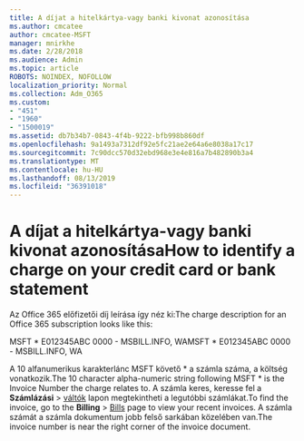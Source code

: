 ```yaml
---
title: A díjat a hitelkártya-vagy banki kivonat azonosítása
ms.author: cmcatee
author: cmcatee-MSFT
manager: mnirkhe
ms.date: 2/28/2018
ms.audience: Admin
ms.topic: article
ROBOTS: NOINDEX, NOFOLLOW
localization_priority: Normal
ms.collection: Adm_O365
ms.custom:
- "451"
- "1960"
- "1500019"
ms.assetid: db7b34b7-0843-4f4b-9222-bfb998b860df
ms.openlocfilehash: 9a1493a7312df92e5fc21ae2e64a6e8038a17c17
ms.sourcegitcommit: 7c90dcc570d32ebd968e3e4e816a7b482890b3a4
ms.translationtype: MT
ms.contentlocale: hu-HU
ms.lasthandoff: 08/13/2019
ms.locfileid: "36391018"
---
```

# <a name="how-to-identify-a-charge-on-your-credit-card-or-bank-statement"></a><span data-ttu-id="7d08c-102">A díjat a hitelkártya-vagy banki kivonat azonosítása</span><span class="sxs-lookup"><span data-stu-id="7d08c-102">How to identify a charge on your credit card or bank statement</span></span>

<span data-ttu-id="7d08c-103">Az Office 365 előfizetői díj leírása így néz ki:</span><span class="sxs-lookup"><span data-stu-id="7d08c-103">The charge description for an Office 365 subscription looks like this:</span></span>
  
<span data-ttu-id="7d08c-104">MSFT \* E012345ABC 0000 - MSBILL.INFO, WA</span><span class="sxs-lookup"><span data-stu-id="7d08c-104">MSFT \* E012345ABC 0000 - MSBILL.INFO, WA</span></span>
  
<span data-ttu-id="7d08c-105">A 10 alfanumerikus karakterlánc MSFT követő \* a számla száma, a költség vonatkozik.</span><span class="sxs-lookup"><span data-stu-id="7d08c-105">The 10 character alpha-numeric string following MSFT \* is the Invoice Number the charge relates to.</span></span> <span data-ttu-id="7d08c-106">A számla keres, keresse fel a **Számlázási** \> [váltók](https://go.microsoft.com/fwlink/p/?linkid=848039) lapon megtekintheti a legutóbbi számlákat.</span><span class="sxs-lookup"><span data-stu-id="7d08c-106">To find the invoice, go to the **Billing** \> [Bills](https://go.microsoft.com/fwlink/p/?linkid=848039) page to view your recent invoices.</span></span> <span data-ttu-id="7d08c-107">A számla számát a számla dokumentum jobb felső sarkában közelében van.</span><span class="sxs-lookup"><span data-stu-id="7d08c-107">The invoice number is near the right corner of the invoice document.</span></span>